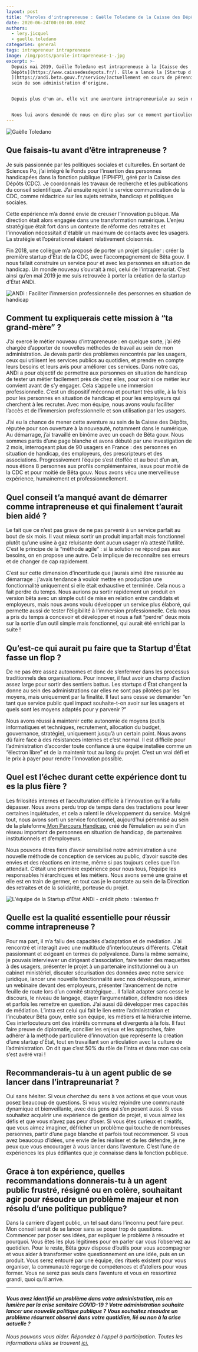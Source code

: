 ```yaml
---
layout: post
title: "Paroles d'intrapreneuse : Gaëlle Toledano de la Caisse des Dépôts"
date: 2020-06-24T00:00:00.000Z
authors:
  - lery.jicquel
  - gaelle.toledano
categories: general
tags: intrapreneur intrapreneuse
image: /img/posts/parole-intrapreneuse-1-.jpg
excerpt: >-
  Depuis mai 2019, Gaëlle Toledano est intrapreneuse à la [Caisse des
  Dépôts](https://www.caissedesdepots.fr/). Elle a lancé la [Startup d'Etat ANDi
  ](https://andi.beta.gouv.fr/service/)actuellement en cours de pérennisation au
  sein de son administration d'origine.


  Depuis plus d'un an, elle vit une aventure intrapreneuriale au sein de l'incubateur des services numériques de l’État membre du réseau [beta.gouv.fr](https://beta.gouv.fr/approche/).


  Nous lui avons demandé de nous en dire plus sur ce moment particulier de sa carrière.
---
```

![](/img/posts/gaelle-toledano-2.png "Gaëlle Toledano")

## Que faisais-tu avant d’être intrapreneuse ?

Je suis passionnée par les politiques sociales et culturelles. En sortant de Sciences Po, j’ai intégré le Fonds pour l’insertion des personnes handicapées dans la fonction publique (FIPHFP), géré par la Caisse des Dépôts (CDC). Je coordonnais les travaux de recherche et les publications du conseil scientifique. J’ai ensuite rejoint le service communication de la CDC, comme rédactrice sur les sujets retraite, handicap et politiques sociales.

Cette expérience m’a donné envie de creuser l’innovation publique. Ma direction était alors engagée dans une transformation numérique. L’enjeu stratégique était fort dans un contexte de réforme des retraites et l’innovation nécessitait d'établir un maximum de contacts avec les usagers. La stratégie et l’opérationnel étaient relativement cloisonnés.

Fin 2018, une collègue m’a proposé de porter un projet singulier : créer la première startup d'État de la CDC, avec l’accompagnement de Bêta gouv. Il nous fallait construire un service pour et avec les personnes en situation de handicap. Un monde nouveau s’ouvrait à moi, celui de l’intraprenariat. C’est ainsi qu’en mai 2019 je me suis retrouvée à porter la création de la startup d'État ANDi.

![](/img/posts/andi-landpage.jpg "ANDi : Faciliter l'immersion professionnelle des personnes en situation de handicap")

## Comment tu expliquerais cette mission à “ta grand-mère” ?

J’ai exercé le métier nouveau d’intrapreneuse : en quelque sorte, j’ai été chargée d’apporter de nouvelles méthodes de travail au sein de mon administration. Je devais partir des problèmes rencontrés par les usagers, ceux qui utilisent les services publics au quotidien, et prendre en compte leurs besoins et leurs avis pour améliorer ces services. Dans notre cas, ANDi a pour objectif de permettre aux personnes en situation de handicap de tester un métier facilement près de chez elles, pour voir si ce métier leur convient avant de s’y engager. Cela s’appelle une immersion professionnelle. C’est un dispositif méconnu et pourtant très utile, à la fois pour les personnes en situation de handicap et pour les employeurs qui cherchent à les recruter. Avec mon équipe, nous avons voulu faciliter l’accès et de l’immersion professionnelle et son utilisation par les usagers.

J’ai eu la chance de mener cette aventure au sein de la Caisse des Dépôts, réputée pour son ouverture à la nouveauté, notamment dans le numérique. Au démarrage, j’ai travaillé en binôme avec un coach de Bêta gouv. Nous sommes partis d’une page blanche et avons débuté par une investigation de 2 mois, interrogeant plus de 90 usagers en France : des personnes en situation de handicap, des employeurs, des prescripteurs et des associations. Progressivement l’équipe s’est étoffée et au bout d’un an, nous étions 8 personnes aux profils complémentaires, issus pour moitié de la CDC et pour moitié de Bêta gouv. Nous avons vécu une merveilleuse expérience, humainement et professionnellement.

## Quel conseil t’a manqué avant de démarrer comme intrapreneuse et qui finalement t’aurait bien aidé ?

Le fait que ce n’est pas grave de ne pas parvenir à un service parfait au bout de six mois. Il vaut mieux sortir un produit imparfait mais fonctionnel plutôt qu’une usine à gaz reluisante dont aucun usager n’a attesté l’utilité. C’est le principe de la “méthode agile” : si la solution ne répond pas aux besoins, on en propose une autre. Cela implique de reconnaître ses erreurs et de changer de cap rapidement.

C’est sur cette dimension d’incertitude que j’aurais aimé être rassurée au démarrage : j'avais tendance à vouloir mettre en production une fonctionnalité uniquement si elle était exhaustive et terminée. Cela nous a fait perdre du temps. Nous aurions pu sortir rapidement un produit en version bêta avec un simple outil de mise en relation entre candidats et employeurs, mais nous avons voulu développer un service plus élaboré, qui permette aussi de tester l’éligibilité à l’immersion professionnelle. Cela nous a pris du temps à concevoir et développer et nous a fait “perdre” deux mois sur la sortie d’un outil simple mais fonctionnel, qui aurait été enrichi par la suite !

## Qu’est-ce qui aurait pu faire que ta Startup d'État fasse un flop ?

De ne pas être assez autonomes et donc de s’enfermer dans les processus traditionnels des organisations. Pour innover, il faut avoir un champ d’action assez large pour sortir des sentiers battus. Les startups d'État changent la donne au sein des administrations car elles ne sont pas pilotées par les moyens, mais uniquement par la finalité. Il faut sans cesse se demander “en tant que service public quel impact souhaite-t-on avoir sur les usagers et quels sont les moyens adaptés pour y parvenir ?”

Nous avons réussi à maintenir cette autonomie de moyens (outils informatiques et techniques, recrutement, allocation du budget, gouvernance, stratégie), uniquement jusqu’à un certain point. Nous avons dû faire face à des résistances internes et c’est normal. Il est difficile pour l’administration d’accorder toute confiance à une équipe installée comme un “électron libre” et de la maintenir tout au long du projet. C’est un vrai défi et le prix à payer pour rendre l’innovation possible.

## Quel est l’échec durant cette expérience dont tu es la plus fière ?

Les frilosités internes et l’acculturation difficile à l’innovation qu’il a fallu dépasser. Nous avons perdu trop de temps dans des tractations pour lever certaines inquiétudes, et cela a ralenti le développement du service. Malgré tout, nous avons sorti un service fonctionnel, aujourd’hui pérennisé au sein de la plateforme[ Mon Parcours Handicap](https://www.monparcourshandicap.gouv.fr/), créé de l’émulation au sein d’un réseau important de personnes en situation de handicap, de partenaires institutionnels et d’employeurs.

Nous pouvons êtres fiers d’avoir sensibilisé notre administration à une nouvelle méthode de conception de services au public, d’avoir suscité des envies et des réactions en interne, même si pas toujours celles que l’on attendait. C’était une première expérience pour nous tous, l’équipe les responsables hiérarchiques et les métiers. Nous avons semé une graine et elle est en train de germer, en tout cas je le constate au sein de la Direction des retraites et de la solidarité, porteuse du projet.

![](/img/posts/equipe-andi.jpg "L'équipe de la Startup d'Etat ANDi - crédit photo : talenteo.fr")

## Quelle est la qualité essentielle pour réussir comme intrapreneuse ?

Pour ma part, il m’a fallu des capacités d’adaptation et de médiation. J’ai rencontré et interagit avec une multitude d’interlocuteurs différents. C’était passionnant et exigeant en termes de polyvalence. Dans la même semaine, je pouvais interviewer un dirigeant d’association, faire tester des maquettes à des usagers, présenter le projet à un partenaire institutionnel ou à un cabinet ministériel, discuter sécurisation des données avec notre service juridique, lancer une nouvelle fonctionnalité avec nos développeurs, animer un webinaire devant des employeurs, présenter l’avancement de notre feuille de route lors d’un comité stratégique… Il fallait adapter sans cesse le discours, le niveau de langage, étayer l’argumentation, défendre nos idées et parfois les remettre en question. J’ai aussi dû développer mes capacités de médiation. L’intra est celui qui fait le lien entre l’administration et l’incubateur Bêta gouv, entre son équipe, les métiers et la hiérarchie interne. Ces interlocuteurs ont des intérêts communs et divergents à la fois. Il faut faire preuve de diplomatie, concilier les enjeux et les approches, faire adhérer à la méthode particulière d’innovation que représente la création d’une startup d'État, tout en travaillant son articulation avec la culture de l’administration. On dit que c’est 50% du rôle de l’intra et dans mon cas cela s’est avéré vrai !

## Recommanderais-tu à un agent public de se lancer dans l’intrapreunariat ?

Oui sans hésiter. Si vous cherchez du sens à vos actions et que vous vous posez beaucoup de questions. Si vous voulez rejoindre une communauté dynamique et bienveillante, avec des gens qui s’en posent aussi. Si vous souhaitez acquérir une expérience de gestion de projet, si vous aimez les défis et que vous n’avez pas peur d’oser. Si vous êtes curieux et créatifs, que vous aimez imaginer, défricher un problème qui touche de nombreuses personnes, partir d’une page blanche et parfois tout recommencer. Si vous avez beaucoup d’idées, une envie de les réaliser et de les défendre, je ne peux que vous encourager à vous lancer dans l’aventure. C’est l’une de expériences les plus édifiantes que je connaisse dans la fonction publique.

## Grace à ton expérience, quelles recommandations donnerais-tu à un agent public frustré, résigné ou en colère, souhaitant agir pour résoudre un problème majeur et non résolu d’une politique publique?

Dans la carrière d’agent public, un tel saut dans l’inconnu peut faire peur. Mon conseil serait de se lancer sans se poser trop de questions. Commencer par poser ses idées, par expliquer le problème à résoudre et pourquoi. Vous êtes les plus légitimes pour en parler car vous l’observez au quotidien. Pour le reste, Bêta gouv dispose d’outils pour vous accompagner et vous aider à transformer votre questionnement en une idée, puis en un produit. Vous serez entouré par une équipe, des rituels existent pour vous organiser, la communauté regorge de compétences et d’ateliers pour vous former. Vous ne serez pas seuls dans l’aventure et vous en ressortirez grandi, quoi qu’il arrive.

- - -

#### *Vous avez identifié un problème dans votre administration, mis en lumière par la crise sanitaire COVID-19 ? Votre administration souhaite lancer une nouvelle politique publique ? Vous souhaitez résoudre un problème récurrent observé dans votre quotidien, lié ou non à la crise actuelle ?*

*Nous pouvons vous aider. Répondez à l'appel à participation. Toutes les informations utiles se trouvent [ici.](https://blog.beta.gouv.fr/dinsic/2020/06/22/investigations/)*